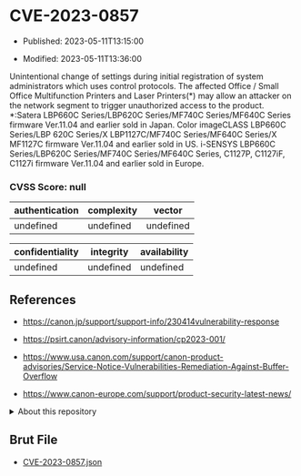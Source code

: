 # CVE-2023-0857

- Published: 2023-05-11T13:15:00

- Modified: 2023-05-11T13:36:00

Unintentional change of settings during initial registration of system administrators which uses control protocols. The affected Office / Small Office Multifunction Printers and Laser Printers(*) may allow an attacker on the network segment to trigger unauthorized access to the product. *:Satera LBP660C Series/LBP620C Series/MF740C Series/MF640C Series firmware Ver.11.04 and earlier sold in Japan. Color imageCLASS LBP660C Series/LBP 620C Series/X LBP1127C/MF740C Series/MF640C Series/X MF1127C firmware Ver.11.04 and earlier sold in US. i-SENSYS LBP660C Series/LBP620C Series/MF740C Series/MF640C Series, C1127P, C1127iF, C1127i firmware Ver.11.04 and earlier sold in Europe.

### CVSS Score: **null**

| authentication | complexity | vector |
| --- | --- | --- |
| undefined | undefined | undefined |

| confidentiality | integrity | availability |
| --- | --- | --- |
| undefined | undefined | undefined |

## References

* https://canon.jp/support/support-info/230414vulnerability-response

* https://psirt.canon/advisory-information/cp2023-001/

* https://www.usa.canon.com/support/canon-product-advisories/Service-Notice-Vulnerabilities-Remediation-Against-Buffer-Overflow

* https://www.canon-europe.com/support/product-security-latest-news/

<details>
<summary>About this repository</summary> 

  This repository is part of the project [Live Hack CVE](https://github.com/Live-Hack-CVE). Main website can be found [www.live-hack.org](https://www.live-hack.org) 
  
  Made by [Sn0wAlice](https://github.com/Sn0wAlice) for the people that care about security and need to have a feed of the latest CVEs. Hope you enjoy it, don't forget to star the repo and follow me on [Twitter](https://twitter.com/Sn0wAlice) and [Github](https://github.com/Sn0wAlice). And that is my [personnal website](https://www.alice-snow.me/)

  - [Home Page](https://github.com/Live-Hack-CVE)
  - [Framework](https://github.com/Live-Hack-CVE/cve-framework)
  - [CVE database](https://github.com/Live-Hack-CVE/full_database)
  - [Changelog](https://github.com/Live-Hack-CVE/Changelog)
</details>

## Brut File

* [CVE-2023-0857.json](https://raw.githubusercontent.com/Live-Hack-CVE/full_database/main/cves/2023/CVE-2023-0857.json)

